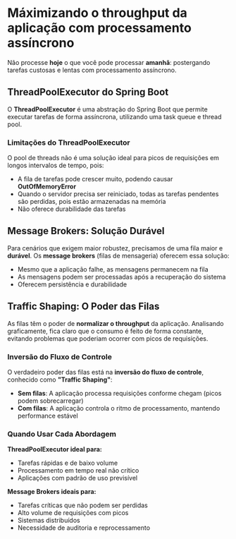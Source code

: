 # Máximizando o throughput da aplicação com processamento assíncrono

Não processe **hoje** o que você pode processar **amanhã**: postergando tarefas custosas e lentas com processamento assíncrono.

## ThreadPoolExecutor do Spring Boot

O **ThreadPoolExecutor** é uma abstração do Spring Boot que permite executar tarefas de forma assíncrona, utilizando uma task queue e thread pool.

### Limitações do ThreadPoolExecutor

O pool de threads não é uma solução ideal para picos de requisições em longos intervalos de tempo, pois:

- A fila de tarefas pode crescer muito, podendo causar **OutOfMemoryError**
- Quando o servidor precisa ser reiniciado, todas as tarefas pendentes são perdidas, pois estão armazenadas na memória
- Não oferece durabilidade das tarefas

## Message Brokers: Solução Durável

Para cenários que exigem maior robustez, precisamos de uma fila maior e **durável**. Os **message brokers** (filas de mensageria) oferecem essa solução:

- Mesmo que a aplicação falhe, as mensagens permanecem na fila
- As mensagens podem ser processadas após a recuperação do sistema
- Oferecem persistência e durabilidade

## Traffic Shaping: O Poder das Filas

As filas têm o poder de **normalizar o throughput** da aplicação. Analisando graficamente, fica claro que o consumo é feito de forma constante, evitando problemas que poderiam ocorrer com picos de requisições.

### Inversão do Fluxo de Controle

O verdadeiro poder das filas está na **inversão do fluxo de controle**, conhecido como **"Traffic Shaping"**:

- **Sem filas**: A aplicação processa requisições conforme chegam (picos podem sobrecarregar)
- **Com filas**: A aplicação controla o ritmo de processamento, mantendo performance estável

### Quando Usar Cada Abordagem

**ThreadPoolExecutor ideal para:**
- Tarefas rápidas e de baixo volume
- Processamento em tempo real não crítico
- Aplicações com padrão de uso previsível

**Message Brokers ideais para:**
- Tarefas críticas que não podem ser perdidas
- Alto volume de requisições com picos
- Sistemas distribuídos
- Necessidade de auditoria e reprocessamento
